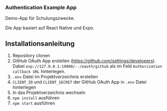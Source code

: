### Authentication Example App

Demo-App für Schulungszwecke.

Die App basiert auf React Native und Expo.

## Installationsanleitung

1. Repository clonen
2. GitHub OAuth App erstellen (https://github.com/settings/developers). Dabei `exp://127.0.0.1:19000/--/oauth/github` als im Feld `Authorization callback URL` hinterlegen.
3. `.env` Datei im Projektverzeichnis erstellen
4. `CLIENT_ID` und `CLIENT_SECRET` der GitHub OAuth App in `.env` Datei hinterlegen
5. In das Projektverzeichnis wechseln
6. `npm install` ausführen
7. `npm start` ausführen
